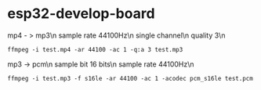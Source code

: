# esp32-develop-board

mp4 - > mp3\n
sample rate 44100Hz\n
single channel\n
quality 3\n

```ffmpeg -i test.mp4 -ar 44100 -ac 1 -q:a 3 test.mp3```

mp3 -> pcm\n
sample bit 16 bits\n
sample rate 44100Hz\n

```ffmpeg -i test.mp3 -f s16le -ar 44100 -ac 1 -acodec pcm_s16le test.pcm```